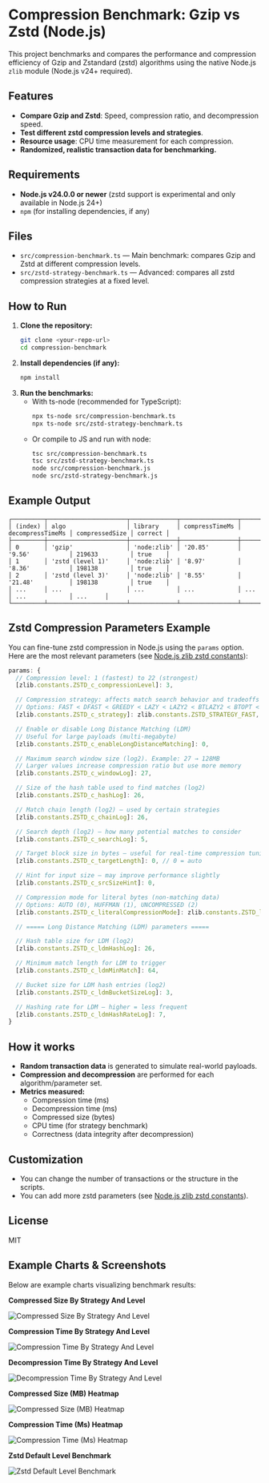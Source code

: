 # Compression Benchmark: Gzip vs Zstd (Node.js)

This project benchmarks and compares the performance and compression efficiency of Gzip and Zstandard (zstd) algorithms using the native Node.js `zlib` module (Node.js v24+ required).

## Features

- **Compare Gzip and Zstd**: Speed, compression ratio, and decompression speed.
- **Test different zstd compression levels and strategies**.
- **Resource usage**: CPU time measurement for each compression.
- **Randomized, realistic transaction data for benchmarking.**

## Requirements

- **Node.js v24.0.0 or newer** (zstd support is experimental and only available in Node.js 24+)
- `npm` (for installing dependencies, if any)

## Files

- `src/compression-benchmark.ts` — Main benchmark: compares Gzip and Zstd at different compression levels.
- `src/zstd-strategy-benchmark.ts` — Advanced: compares all zstd compression strategies at a fixed level.

## How to Run

1. **Clone the repository:**
   ```sh
   git clone <your-repo-url>
   cd compression-benchmark
   ```
2. **Install dependencies (if any):**
   ```sh
   npm install
   ```
3. **Run the benchmarks:**
   - With ts-node (recommended for TypeScript):
     ```sh
     npx ts-node src/compression-benchmark.ts
     npx ts-node src/zstd-strategy-benchmark.ts
     ```
   - Or compile to JS and run with node:
     ```sh
     tsc src/compression-benchmark.ts
     tsc src/zstd-strategy-benchmark.ts
     node src/compression-benchmark.js
     node src/zstd-strategy-benchmark.js
     ```

## Example Output

```
┌─────────┬──────────────────────┬─────────────┬────────────────┬──────────────────┬────────────────┬─────────┐
│ (index) │ algo                 │ library     │ compressTimeMs │ decompressTimeMs │ compressedSize │ correct │
├─────────┼──────────────────────┼─────────────┼────────────────┼──────────────────┼────────────────┼─────────┤
│ 0       │ 'gzip'               │ 'node:zlib' │ '20.85'        │ '9.56'           │ 219633         │ true    │
│ 1       │ 'zstd (level 1)'     │ 'node:zlib' │ '8.97'         │ '8.36'           │ 198138         │ true    │
│ 2       │ 'zstd (level 3)'     │ 'node:zlib' │ '8.55'         │ '21.48'          │ 198138         │ true    │
│ ...     │ ...                  │ ...         │ ...            │ ...              │ ...            │ ...     │
└─────────┴──────────────────────┴─────────────┴────────────────┴──────────────────┴────────────────┴─────────┘
```

## Zstd Compression Parameters Example

You can fine-tune zstd compression in Node.js using the `params` option. Here are the most relevant parameters (see [Node.js zlib zstd constants](https://nodejs.org/api/zlib.html#zstd-constants)):

```js
params: {
  // Compression level: 1 (fastest) to 22 (strongest)
  [zlib.constants.ZSTD_c_compressionLevel]: 3,

  // Compression strategy: affects match search behavior and tradeoffs
  // Options: FAST < DFAST < GREEDY < LAZY < LAZY2 < BTLAZY2 < BTOPT < BTULTRA < BTULTRA2
  [zlib.constants.ZSTD_c_strategy]: zlib.constants.ZSTD_STRATEGY_FAST,

  // Enable or disable Long Distance Matching (LDM)
  // Useful for large payloads (multi-megabyte)
  [zlib.constants.ZSTD_c_enableLongDistanceMatching]: 0,

  // Maximum search window size (log2). Example: 27 → 128MB
  // Larger values increase compression ratio but use more memory
  [zlib.constants.ZSTD_c_windowLog]: 27,

  // Size of the hash table used to find matches (log2)
  [zlib.constants.ZSTD_c_hashLog]: 26,

  // Match chain length (log2) — used by certain strategies
  [zlib.constants.ZSTD_c_chainLog]: 26,

  // Search depth (log2) — how many potential matches to consider
  [zlib.constants.ZSTD_c_searchLog]: 5,

  // Target block size in bytes — useful for real-time compression tuning
  [zlib.constants.ZSTD_c_targetLength]: 0, // 0 = auto

  // Hint for input size — may improve performance slightly
  [zlib.constants.ZSTD_c_srcSizeHint]: 0,

  // Compression mode for literal bytes (non-matching data)
  // Options: AUTO (0), HUFFMAN (1), UNCOMPRESSED (2)
  [zlib.constants.ZSTD_c_literalCompressionMode]: zlib.constants.ZSTD_lcm_auto,

  // ===== Long Distance Matching (LDM) parameters =====

  // Hash table size for LDM (log2)
  [zlib.constants.ZSTD_c_ldmHashLog]: 26,

  // Minimum match length for LDM to trigger
  [zlib.constants.ZSTD_c_ldmMinMatch]: 64,

  // Bucket size for LDM hash entries (log2)
  [zlib.constants.ZSTD_c_ldmBucketSizeLog]: 3,

  // Hashing rate for LDM — higher = less frequent
  [zlib.constants.ZSTD_c_ldmHashRateLog]: 7,
}
```

## How it works

- **Random transaction data** is generated to simulate real-world payloads.
- **Compression and decompression** are performed for each algorithm/parameter set.
- **Metrics measured:**
  - Compression time (ms)
  - Decompression time (ms)
  - Compressed size (bytes)
  - CPU time (for strategy benchmark)
  - Correctness (data integrity after decompression)

## Customization

- You can change the number of transactions or the structure in the scripts.
- You can add more zstd parameters (see [Node.js zlib zstd constants](https://nodejs.org/api/zlib.html#zstd-constants)).

## License

MIT

## Example Charts & Screenshots

Below are example charts visualizing benchmark results:

**Compressed Size By Strategy And Level**

![Compressed Size By Strategy And Level](bench/1.png)

**Compression Time By Strategy And Level**

![Compression Time By Strategy And Level](bench/2.png)

**Decompression Time By Strategy And Level**

![Decompression Time By Strategy And Level](bench/3.png)

**Compressed Size (MB) Heatmap**

![Compressed Size (MB) Heatmap](bench/4.png)

**Compression Time (Ms) Heatmap**

![Compression Time (Ms) Heatmap](bench/5.png)

**Zstd Default Level Benchmark**

![Zstd Default Level Benchmark](bench/def.png)
